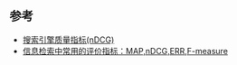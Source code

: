 ## 参考

- [搜索引擎质量指标(nDCG)](https://blog.csdn.net/LintaoD/article/details/82661206)
- [信息检索中常用的评价指标：MAP,nDCG,ERR,F-measure](https://blog.csdn.net/u010138758/article/details/69936041)

